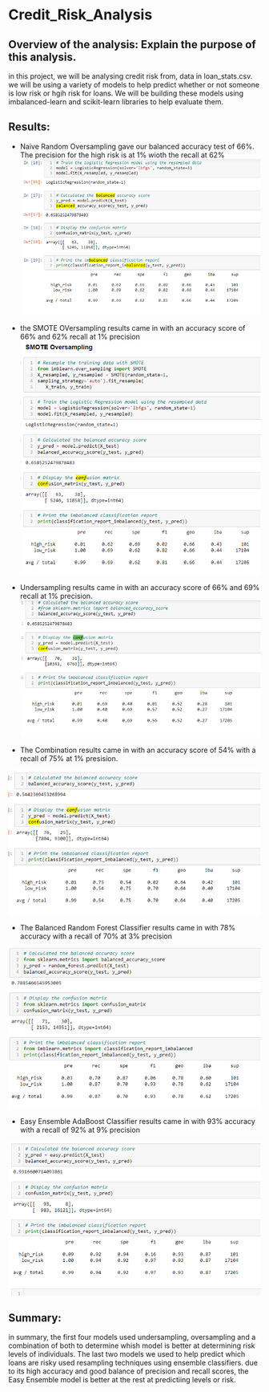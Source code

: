 # Credit_Risk_Analysis

## Overview of the analysis: Explain the purpose of this analysis.
in this project, we will be analysing credit risk from, data in loan_stats.csv.  we will be using a variety of models to help predict whether or not someone is low risk or hgih risk for loans.  We will be building these models using imbalanced-learn and scikit-learn libraries to help evaluate them.  


## Results:

 - Naive Random Oversampling gave our balanced accuracy test of 66%.  The precision for the high risk is at 1% wioth the recall at 62%
![Naive Random Oversampling](https://github.com/Kwhitiak/Credit_Risk_Analysis/blob/main/Images/Naive%20Random%20Oversampling%20.png)

 - the SMOTE OVersampling results came in with an accuracy score of 66% and 62% recall at 1% precision
![SMOTE](https://github.com/Kwhitiak/Credit_Risk_Analysis/blob/main/Images/SMOTE.png)


 - Undersampling results came in with an accuracy score of 66% and 69% recall at 1% precision.
![Undersampling](https://github.com/Kwhitiak/Credit_Risk_Analysis/blob/main/Images/Undersampling.png)

 - The Combination results came in with an accuracy score of 54% with a recall of 75% at 1% presision.

![Combination](https://github.com/Kwhitiak/Credit_Risk_Analysis/blob/main/Images/Combination.png)

 - The Balanced Random Forest Classifier results came in with 78% accuracy with a recall of 70% at 3% precision

![Balanced Random Forest](https://github.com/Kwhitiak/Credit_Risk_Analysis/blob/main/Images/Balanced%20Random%20Forest%20Classifier.png)

 - Easy Ensemble AdaBoost Classifier results came in with 93% accuracy with a recall of 92% at 9% precision

![Easy Ensemble](https://github.com/Kwhitiak/Credit_Risk_Analysis/blob/main/Images/Easy%20Ensemble%20AdaBoost%20Classifier.png)



## Summary:

in summary, the first four models used undersampling, oversampling and a combination of both to determine whish model is better at determining risk levels of individuals.  The last two models we used to help predict which loans are risky used resampling techniques using ensemble classifiers.  due to its high accuracy and good balance of precision and recall scores, the Easy Ensemble model is better at the rest at predictiing levels or risk.  
